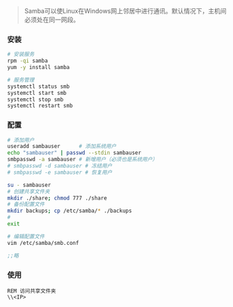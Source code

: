
>Samba可以使Linux在Windows网上邻居中进行通讯。默认情况下，主机间必须处在同一网段。

### 安装

```bash
# 安装服务
rpm -qi samba
yum -y install samba

# 服务管理
systemctl status smb
systemctl start smb
systemctl stop smb
systemctl restart smb
```

### 配置

```bash
# 添加用户
useradd sambauser      # 添加系统用户
echo "sambauser" | passwd --stdin sambauser
smbpasswd -a sambauser # 新增用户（必须也是系统用户）
# smbpasswd -d sambauser # 冻结用户
# smbpasswd -e sambauser # 恢复用户

su - sambauser
# 创建共享文件夹
mkdir ./share; chmod 777 ./share
# 备份配置文件
mkdir backups; cp /etc/samba/* ./backups
#
exit

# 编辑配置文件
vim /etc/samba/smb.conf
```

```ini
;;略
```

### 使用

```batch
REM 访问共享文件夹
\\<IP>
```
